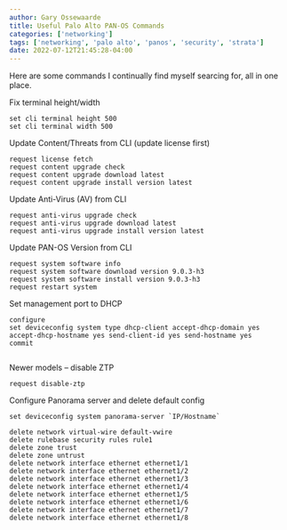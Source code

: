 ```yaml
---
author: Gary Ossewaarde
title: Useful Palo Alto PAN-OS Commands
categories: ['networking']
tags: ['networking', 'palo alto', 'panos', 'security', 'strata']
date: 2022-07-12T21:45:28-04:00
---
```


Here are some commands I continually find myself searcing for, all in one place. 

<!--more-->

Fix terminal height/width

```
set cli terminal height 500
set cli terminal width 500
```

Update Content/Threats from CLI (update license first)


```
request license fetch 
request content upgrade check
request content upgrade download latest
request content upgrade install version latest
```

Update Anti-Virus (AV) from CLI

```
request anti-virus upgrade check 
request anti-virus upgrade download latest 
request anti-virus upgrade install version latest
```

Update PAN-OS Version from CLI

```
request system software info
request system software download version 9.0.3-h3
request system software install version 9.0.3-h3
request restart system
```

Set management port to DHCP

```
configure
set deviceconfig system type dhcp-client accept-dhcp-domain yes accept-dhcp-hostname yes send-client-id yes send-hostname yes
commit


```

Newer models – disable ZTP

```
request disable-ztp
```

Configure Panorama server and delete default config 

```
set deviceconfig system panorama-server `IP/Hostname`

delete network virtual-wire default-vwire
delete rulebase security rules rule1
delete zone trust
delete zone untrust
delete network interface ethernet ethernet1/1
delete network interface ethernet ethernet1/2
delete network interface ethernet ethernet1/3
delete network interface ethernet ethernet1/4
delete network interface ethernet ethernet1/5
delete network interface ethernet ethernet1/6
delete network interface ethernet ethernet1/7
delete network interface ethernet ethernet1/8
```
